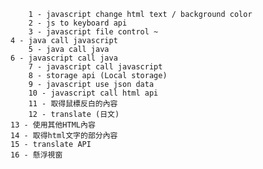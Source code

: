         1 - javascript change html text / background color
        2 - js to keyboard api
        3 - javascript file control ~
    4 - java call javascript 
        5 - java call java
    6 - javascript call java
        7 - javascript call javascript
        8 - storage api (Local storage) 
        9 - javascript use json data
        10 - javascript call html api
        11 - 取得鼠標反白的內容
        12 - translate (日文)
    13 - 使用其他HTML內容
    14 - 取得html文字的部分內容
    15 - translate API
    16 - 懸浮視窗
